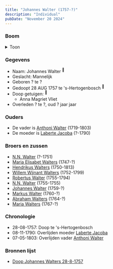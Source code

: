 ```yaml
---
title: "Johannes Walter (1757-?)"
description: "Individual"
pubDate: "November 20 2024"
---
```


### Boom
<details><summary>Toon</summary>

![test](https://www.plantuml.com/plantuml/svg/ZPBBRi8m44Nt_eeHB5WX9IGyXNWMsYBwM9HMNI4dcH8BnqQs4OeG_zufX8AwQBkpPkREFRxsm3fkt3QJpAw5sd33CuXul5uPlLN9M4jjm1ckBBLGEPQA124M9fPuEcEsSJbac4LexAba7HhKBjyWkzeQIsujx1a0ZBH9qBoa8buhjBRRpRXGlHu4xC1O1PwFLfQT5AMXSgbM0jwufCKbu1RkFSyFV83o99ZMfoFQklyGA9C3T3iHZ_9bf9sJsEb123UJCVXDlmtzgo6xtagvv2fPnaPR6sdYeEacF0pVmMzv0KqVpW1pJdTp23CUwuXV06e4C1rDWadm2q3_FxujU7nw9Sgs1nLRlICtlK8LQHkd5unkPuT98jIA17MOBUOa21j7dAddUM43obAiKfUZb7f7I0TMv5Ij5XEiuBuK2YKLlbgXpyvkCvroHNG_Omzz-7wll-EljM2uk2NGUlC_EVIFiRC1geI-v2S0)
</details>

### Gegevens
- Naam: Johannes Walter <sup><a href="../s00193/" style="text-decoration:none" title="Doop Johannes Walters 28-8-1757">:link:</a></sup>
- Geslacht: Mannelijk
- Geboren ? te ? 
- Gedoopt 28 AUG 1757 te 's-Hertogenbosch <sup><a href="../s00193/" style="text-decoration:none" title="Doop Johannes Walters 28-8-1757">:link:</a></sup>
- Doop getuigen: <sup><a href="../s00193/" style="text-decoration:none" title="Doop Johannes Walters 28-8-1757">:link:</a></sup>
  - Anna Magriet Vliet
- Overleden ? te ?, oud ? jaar jaar 

### Ouders
- De vader is [Anthoni Walter](../i00131/) (1719-1803)
- De moeder is [Laberte Jacoba](../i00132/) (?-1790)

### Broers en zussen
- [N.N. Walter](../i00143/) (?-1751)
- [Maria Elisabet Walters](../i00147/) (1747-?)
- [Hendrikus Walters](../i00139/) (1750-1813)
- [Willem Wijnant Walters](../i00120/) (1752-1799)
- [Robertus Walter](../i00140/) (1755-1794)
- [N.N. Walter](../i00173/) (1755-1755)
- [Johannes Walter](../i00146/) (1759-?)
- [Markus Walter](../i00144/) (1760-?)
- [Abraham Walters](../i00133/) (1764-?)
- [Maria Walters](../i00138/) (1767-?)

### Chronologie
- 28-08-1757: Doop te 's-Hertogenbosch
- 08-11-1790: Overlijden moeder [Laberte Jacoba](../i00132/)
- 07-05-1803: Overlijden vader [Anthoni Walter](../i00131/)

### Bronnen lijst
- [Doop Johannes Walters 28-8-1757](../s00193/)